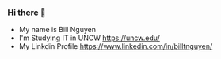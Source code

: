 ### Hi there 👋

* My name is Bill Nguyen
* I'm Studying IT in UNCW https://uncw.edu/
* My Linkdin Profile https://www.linkedin.com/in/billtnguyen/

<!--
**billtnguyen/billtnguyen** is a ✨ _special_ ✨ repository because its `README.md` (this file) appears on your GitHub profile.

Here are some ideas to get you started:

- 🔭 I’m currently working on ...
- 🌱 I’m currently learning ...
- 👯 I’m looking to collaborate on ...
- 🤔 I’m looking for help with ...
- 💬 Ask me about ...
- 📫 How to reach me: ...
- 😄 Pronouns: ...
- ⚡ Fun fact: ...
-->
